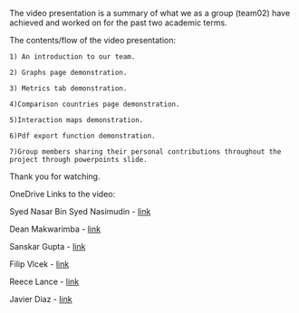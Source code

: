 The video presentation is a summary of what we as a group (team02) have achieved and worked on for the past two academic terms.

The contents/flow of the video presentation:

    1) An introduction to our team.

    2) Graphs page demonstration.

    3) Metrics tab demonstration.

    4)Comparison countries page demonstration.

    5)Interaction maps demonstration.

    6)Pdf export function demonstration.

    7)Group members sharing their personal contributions throughout the project through powerpoints slide.

Thank you for watching.

OneDrive Links to the video:

Syed Nasar Bin Syed Nasimudin - [link](https://essexuniversity-my.sharepoint.com/:f:/g/personal/sb19226_essex_ac_uk/EhP1JRl-m4BGk08gmk6S8nEB-3qhmskQe4d5889YY94GBw)

Dean Makwarimba - [link](https://essexuniversity-my.sharepoint.com/:f:/g/personal/dm19893_essex_ac_uk/Ep_dPbd2DEdOmEvFciN1l4UB2cWYE_JH4WWmCr4viUQWCg?e=bfdPzI)

Sanskar Gupta - [link](https://essexuniversity-my.sharepoint.com/:v:/g/personal/sg19794_essex_ac_uk/EeioMROCzA1BmdcdipjrEDEB3omyZbu_ivTicZOXLJTtRQ)

Filip Vlcek - [link](https://essexuniversity-my.sharepoint.com/:v:/g/personal/fv19580_essex_ac_uk/EeO1_dXcPthOmbvR5VhVdHQBUFlWQ2Hgy7bzLldxYxQUQw?e=bnKaAe)

Reece Lance - [link](https://essexuniversity-my.sharepoint.com/:v:/g/personal/rl18357_essex_ac_uk/EaQMwwr2HPpGrbCYLi0qAkEBKdB7dYrpKyEoSbc0sPvvgg)

Javier Diaz - [link](https://essexuniversity-my.sharepoint.com/:v:/g/personal/jd18573_essex_ac_uk/Ee-eo5A-TNhDg2W1xHlIrRYBoeV6Q12WGSq1oF8XLMC6ag?e=tFW19o)
